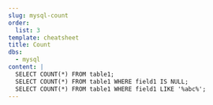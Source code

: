 ```yaml
---
slug: mysql-count
order:
  list: 3
template: cheatsheet
title: Count
dbs:
  - mysql
content: |
  SELECT COUNT(*) FROM table1;
  SELECT COUNT(*) FROM table1 WHERE field1 IS NULL;
  SELECT COUNT(*) FROM table1 WHERE field1 LIKE '%abc%';
---
```

